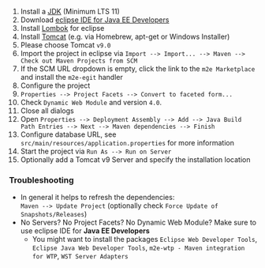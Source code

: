 1. Install a [JDK](https://www.oracle.com/technetwork/java/javase/downloads/jdk11-downloads-5066655.html) (Minimum LTS 11)
1. Download [eclipse IDE for Java EE Developers](https://www.eclipse.org/downloads/packages/release/2019-09/r/eclipse-ide-enterprise-java-developers)
1. Install [Lombok](https://projectlombok.org/download.html) for eclipse
1. Install [Tomcat](https://tomcat.apache.org/download-90.cgi) (e.g. via Homebrew, apt-get or Windows Installer)
1. Please choose Tomcat `v9.0`
1. Import the project in eclipse via `Import --> Import... --> Maven --> Check out Maven Projects from SCM`
1. If the SCM URL dropdown is empty, click the link to the `m2e Marketplace` and install the `m2e-egit` handler
1. Configure the project
1. `Properties --> Project Facets --> Convert to faceted form...`
1. Check `Dynamic Web Module` and version `4.0`.
1. Close all dialogs
1. Open `Properties --> Deployment Assembly --> Add --> Java Build Path Entries --> Next --> Maven dependencies --> Finish`
1. Configure database URL, see `src/main/resources/application.properties` for more information
1. Start the project via `Run As --> Run on Server`
1. Optionally add a Tomcat v9 Server and specify the installation location

### Troubleshooting

- In general it helps to refresh the dependencies:  
  `Maven --> Update Project` (optionally check `Force Update of Snapshots/Releases`)
- No Servers? No Project Facets? No Dynamic Web Module? Make sure to use eclipse IDE for **Java EE Developers**
  - You might want to install the packages `Eclipse Web Developer Tools`, `Eclipse Java Web Developer Tools`, `m2e-wtp - Maven integration for WTP`, `WST Server Adapters`
